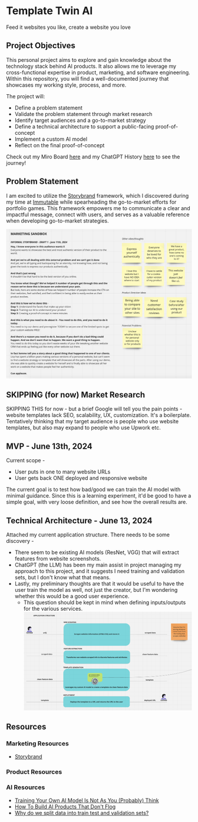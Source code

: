 # Template Twin AI
Feed it websites you like, create a website you love

## Project Objectives
This personal project aims to explore and gain knowledge about the technology stack behind AI products. It also allows me to leverage my cross-functional expertise in product, marketing, and software engineering. Within this repository, you will find a well-documented journey that showcases my working style, process, and more.

The project will:
- Define a problem statement
- Validate the problem statement through market research
- Identify target audiences and a go-to-market strategy
- Define a technical architecture to support a public-facing proof-of-concept
- Implement a custom AI model
- Reflect on the final proof-of-concept

Check out my Miro Board [here][def5] and my ChatGPT History [here][def6] to see the journey!

## Problem Statement
I am excited to utilize the [Storybrand][def2] framework, which I discovered during my time at [Immutable][def] while spearheading the go-to-market efforts for portfolio games. This framework empowers me to communicate a clear and impactful message, connect with users, and serves as a valuable reference when developing go-to-market strategies.

![Storybrand-0611](./images/storybrand-0611-1.png)

## SKIPPING (for now) Market Research
SKIPPING THIS for now - but a brief Google will tell you the pain points - website templates lack SEO, scalability, UX, customization. It's a boilerplate. Tentatively thinking that my target audience is people who use website templates, but also may expand to people who use Upwork etc.

## MVP - June 13th, 2024
Current scope - 
- User puts in one to many website URLs
- User gets back ONE deployed and responsive website

The current goal is to test how bad/good we can train the AI model with minimal guidance. Since this is a learning experiment, it'd be good to have a simple goal, with very loose definition, and see how the overall results are.

## Technical Architecture - June 13, 2024
Attached my current application structure. There needs to be some discovery - 
- There seem to be existing AI models (ResNet, VGG) that will extract features from website screenshots.
-  ChatGPT (the LLM) has been my main assist in project managing my approach to this project, and it suggests I need training and validation sets, but I don't know what that means.
-  Lastly, my preliminary thoughts are that it would be useful to have the user train the model as well, not just the creator, but I'm wondering whether this would be a good user experience.
    - This question should be kept in mind when defining inputs/outputs for the various services.
![AppStructure-0613](./images/app-structure-06-13.png)

## Resources
### Marketing Resources
- [Storybrand][def2]
### Product Resources

### AI Resources
- [Training Your Own AI Model Is Not As You (Probably) Think][def4]
- [How To Build AI Products That Don't Flog][def3]
- [Why do we split data into train test and validation sets?][def7]

[def]: https://www.immutable.com/
[def2]: https://storybrand.com/
[def3]: https://www.youtube.com/watch?v=V3uiKM2TXNY
[def4]: https://www.youtube.com/watch?v=fCUkvL0mbxI
[def5]: https://miro.com/app/board/uXjVK9fWzuk=/?share_link_id=99768542151
[def6]: https://chatgpt.com/share/4b7240d1-6e69-41a7-adcb-21e025cc6a96
[def7]: https://www.youtube.com/watch?v=dSCFk168vmo